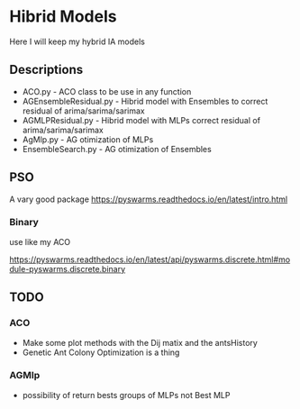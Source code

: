 # Hibrid Models

Here I will keep my hybrid IA models

## Descriptions

* ACO.py - ACO class to be use in any function
* AGEnsembleResidual.py - Hibrid model with Ensembles to correct residual of arima/sarima/sarimax
* AGMLPResidual.py - Hibrid model with MLPs correct residual of arima/sarima/sarimax
* AgMlp.py - AG otimization of MLPs
* EnsembleSearch.py - AG otimization of Ensembles

## PSO

A vary good package https://pyswarms.readthedocs.io/en/latest/intro.html

### Binary

use like my ACO

https://pyswarms.readthedocs.io/en/latest/api/pyswarms.discrete.html#module-pyswarms.discrete.binary

## TODO

### ACO

* Make some plot methods with the Dij matix and the antsHistory
* Genetic Ant Colony Optimization is a thing

### AGMlp

* possibility of return bests groups of MLPs not Best MLP